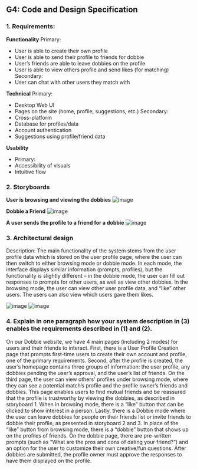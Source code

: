 ## G4: Code and Design Specification

### 1. Requirements:

**Functionality**
Primary:
* User is able to create their own profile
* User is able to send their profile to friends for dobbie
* User’s friends are able to leave dobbies on the profile
* User is able to view others profile and send likes (for matching)
Secondary:
* User can chat with other users they match with

**Technical**
	Primary:
* Desktop Web UI
* Pages on the site (home, profile, suggestions, etc.)
	Secondary:
* Cross-platform
* Database for profiles/data
* Account authentication
* Suggestions using profile/friend data

**Usability**
* Primary:
* Accessibility of visuals
* Intuitive flow
 
 
### 2. Storyboards
**User is browsing and viewing the dobbies**
![image](https://user-images.githubusercontent.com/61256385/155203000-9aaef35d-af24-45f5-a5f2-13ee9e084778.png)

**Dobbie a Friend**
![image](https://user-images.githubusercontent.com/61256385/155203055-adf0a0de-3099-4242-add4-58afca2b634c.png)

**A user sends the profile to a friend for a dobbie**
![image](https://user-images.githubusercontent.com/61256385/155203084-165a1f1a-090d-4204-9635-7edffe511d20.png)

### 3. Architectural design
Description: The main functionality of the system stems from the user profile data which is stored on the user profile page, where the user can then switch to either browsing mode or dobbie mode. In each mode, the interface displays similar information (prompts, profiles), but the functionality is slightly different – in the dobbie mode, the user can fill out responses to prompts for other users, as well as view other dobbies. In the browsing mode, the user can view other user profile data, and “like” other users. The users can also view which users gave them likes. 

![image](https://user-images.githubusercontent.com/61256385/155203510-69d4c26d-a545-46bf-8e1b-d625352e6de4.png)
![image](https://user-images.githubusercontent.com/61256385/155203557-d0ae61ba-2bdd-4eaf-b7c4-e3547fa359ce.png)


### 4. Explain in one paragraph how your system description in (3) enables the requirements described in (1) and (2).
On our Dobbie website, we have 4 main pages (including 2 modes) for users and their friends to interact. First, there is a User Profile Creation page that prompts first-time users to create their own account and profile, one of the primary requirements. Second, after the profile is created, the user’s homepage contains three groups of information: the user profile, any dobbies pending the user’s approval, and the user’s list of friends. On the third page, the user can view others' profiles under browsing mode, where they can see a potential match’s profile and the profile owner’s friends and dobbies. This page enables users to find mutual friends and be reassured that the profile is trustworthy by viewing the dobbies, as described in storyboard 1. When in browsing mode, there is a “like” button that can be clicked to show interest in a person. Lastly, there is a Dobbie mode where the user can leave dobbies for people on their friends list or invite friends to dobbie their profile, as presented in storyboard 2 and 3. In place of the “like” button from browsing mode, there is a “dobbie” button that shows up on the profiles of friends. On the dobbie page, there are pre-written prompts (such as “What are the pros and cons of dating your friend?”) and an option for the user to customize their own creative/fun questions. After dobbies are submitted, the profile owner must approve the responses to have them displayed on the profile.
